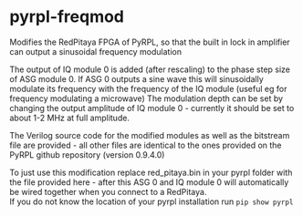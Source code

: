 # pyrpl-freqmod
Modifies the RedPitaya FPGA of PyRPL, so that the built in lock in amplifier can output a sinusoidal frequency modulation

The output of IQ module 0 is added (after rescaling) to the phase step size of ASG module 0. If ASG 0 outputs a sine wave this will sinusoidally modulate its frequency with the frequency of the IQ module (useful eg for frequency modulating a microwave)
The modulation depth can be set by changing the output amplitude of IQ module 0 - currently it should be set to about 1-2 MHz at full amplitude.

The Verilog source code for the modified modules as well as the bitstream file are provided - all other files are identical to the ones provided on the PyRPL github repository (version 0.9.4.0)


To just use this modification replace red_pitaya.bin in your pyrpl folder with the file provided here - after this ASG 0 and IQ module 0 will automatically be wired together when you connect to a RedPitaya.  
If you do not know the location of your pyrpl installation run `pip show pyrpl`
